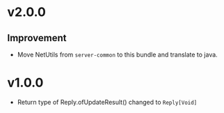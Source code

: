 # v2.0.0
## Improvement
- Move NetUtils from `server-common` to this bundle and translate to java.

# v1.0.0
- Return type of Reply.ofUpdateResult() changed to `Reply[Void]` 
